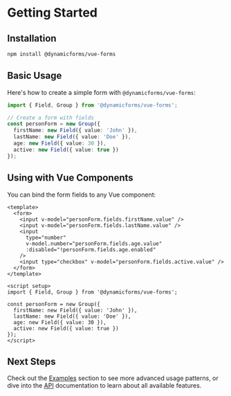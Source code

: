 # Getting Started

## Installation

```bash
npm install @dynamicforms/vue-forms
```

## Basic Usage

Here's how to create a simple form with `@dynamicforms/vue-forms`:

```typescript
import { Field, Group } from '@dynamicforms/vue-forms';

// Create a form with fields
const personForm = new Group({
  firstName: new Field({ value: 'John' }),
  lastName: new Field({ value: 'Doe' }),
  age: new Field({ value: 30 }),
  active: new Field({ value: true })
});
```

## Using with Vue Components

You can bind the form fields to any Vue component:

```vue
<template>
  <form>
    <input v-model="personForm.fields.firstName.value" />
    <input v-model="personForm.fields.lastName.value" />
    <input 
      type="number" 
      v-model.number="personForm.fields.age.value" 
      :disabled="!personForm.fields.age.enabled" 
    />
    <input type="checkbox" v-model="personForm.fields.active.value" />
  </form>
</template>

<script setup>
import { Field, Group } from '@dynamicforms/vue-forms';

const personForm = new Group({
  firstName: new Field({ value: 'John' }),
  lastName: new Field({ value: 'Doe' }),
  age: new Field({ value: 30 }),
  active: new Field({ value: true })
});
</script>
```

## Next Steps

Check out the [Examples](/examples/basic-form) section to see more advanced usage patterns, or dive into the 
[API](/api/) documentation to learn about all available features.
